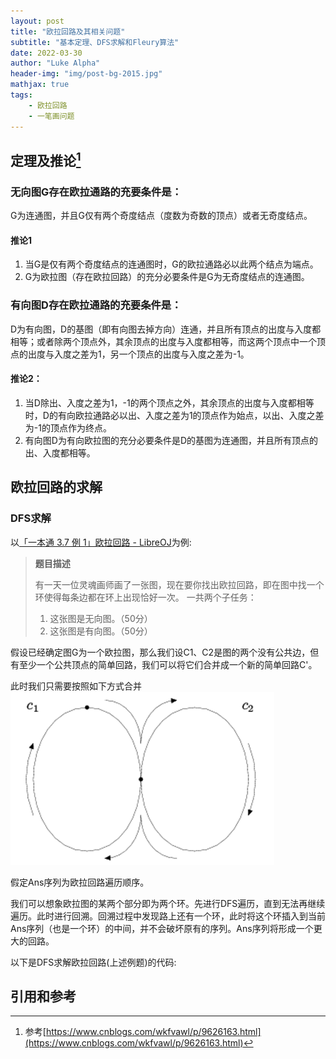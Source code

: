 ```yaml
---
layout: post
title: "欧拉回路及其相关问题"
subtitle: "基本定理、DFS求解和Fleury算法"
date: 2022-03-30
author: "Luke Alpha"
header-img: "img/post-bg-2015.jpg"
mathjax: true
tags: 
    - 欧拉回路
    - 一笔画问题
---
```

## 定理及推论[^footnote1]

### 无向图G存在欧拉通路的充要条件是：
G为连通图，并且G仅有两个奇度结点（度数为奇数的顶点）或者无奇度结点。

#### 推论1
1. 当G是仅有两个奇度结点的连通图时，G的欧拉通路必以此两个结点为端点。
2. G为欧拉图（存在欧拉回路）的充分必要条件是G为无奇度结点的连通图。


### 有向图D存在欧拉通路的充要条件是：

D为有向图，D的基图（即有向图去掉方向）连通，并且所有顶点的出度与入度都相等；或者除两个顶点外，其余顶点的出度与入度都相等，而这两个顶点中一个顶点的出度与入度之差为1，另一个顶点的出度与入度之差为-1。

#### 推论2：
1. 当D除出、入度之差为1，-1的两个顶点之外，其余顶点的出度与入度都相等时，D的有向欧拉通路必以出、入度之差为1的顶点作为始点，以出、入度之差为-1的顶点作为终点。
2. 有向图D为有向欧拉图的充分必要条件是D的基图为连通图，并且所有顶点的出、入度都相等。

## 欧拉回路的求解

### DFS求解
以[「一本通 3.7 例 1」欧拉回路 - LibreOJ](https://loj.ac/p/10105)为例:

>**题目描述**
>
>有一天一位灵魂画师画了一张图，现在要你找出欧拉回路，即在图中找一个环使得每条边都在环上出现恰好一次。
>一共两个子任务：
>1. 这张图是无向图。（$50$分）
>2. 这张图是有向图。（$50$分）

假设已经确定图G为一个欧拉图，那么我们设C1、C2是图的两个没有公共边，但有至少一个公共顶点的简单回路，我们可以将它们合并成一个新的简单回路C'。

此时我们只需要按照如下方式合并
<img src="/img/2022-03-30_euler_graph/combination.png" style="zoom:50%" />

假定Ans序列为欧拉回路遍历顺序。

我们可以想象欧拉图的某两个部分即为两个环。先进行DFS遍历，直到无法再继续遍历。此时进行回溯。回溯过程中发现路上还有一个环，此时将这个环插入到当前Ans序列（也是一个环）的中间，并不会破坏原有的序列。Ans序列将形成一个更大的回路。

以下是DFS求解欧拉回路(上述例题)的代码:

## 引用和参考
[^footnote1]:参考[https://www.cnblogs.com/wkfvawl/p/9626163.html](https://www.cnblogs.com/wkfvawl/p/9626163.html)

